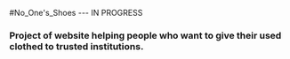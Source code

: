 #No_One's_Shoes     --- IN PROGRESS

### Project of website helping people who want to give their used clothed to trusted institutions.
